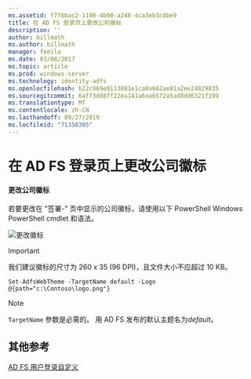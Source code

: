 ```yaml
---
ms.assetid: f7f6bac2-1100-4b00-a248-4ca3eb3cdbe9
title: 在 AD FS 登录页上更改公司徽标
description: ''
author: billmath
ms.author: billmath
manager: femila
ms.date: 03/08/2017
ms.topic: article
ms.prod: windows-server
ms.technology: identity-adfs
ms.openlocfilehash: b22c969e0113081e1ca8a662ae81a2ee24829835
ms.sourcegitcommit: 6aff3d88ff22ea141a6ea6572a5ad8dd6321f199
ms.translationtype: MT
ms.contentlocale: zh-CN
ms.lasthandoff: 09/27/2019
ms.locfileid: "71358305"
---
```

# <a name="changing-the-company-logo-on-the-ad-fs-sign-in-page"></a>在 AD FS 登录页上更改公司徽标

#### <a name="change-company-logo"></a>更改公司徽标  
若要更改在 "签署\-" 页中显示的公司徽标，请使用以下 PowerShell Windows PowerShell cmdlet 和语法。  

![更改徽标](media/AD-FS-user-sign-in-customization/ADFS_Blue_Custom2.png)
  
> [!IMPORTANT]  
> 我们建议徽标的尺寸为 260 x 35 (96 DPI)，且文件大小不应超过 10 KB。  
  
    
    Set-AdfsWebTheme -TargetName default -Logo @{path="c:\Contoso\logo.png"}  

  
> [!NOTE]  
> `TargetName` 参数是必需的。 用 AD FS 发布的默认主题名为*default*。  

## <a name="additional-references"></a>其他参考 
[AD FS 用户登录自定义](AD-FS-user-sign-in-customization.md)  

